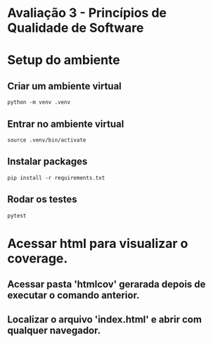 # Avaliação 3 - Princípios de Qualidade de Software 

# Setup do ambiente

## Criar um ambiente virtual
``` 
python -m venv .venv
```

## Entrar no ambiente virtual
```
source .venv/bin/activate
```

## Instalar packages
```
pip install -r requirements.txt
```

## Rodar os testes
```
pytest
```

# Acessar html para visualizar o coverage.

## Acessar pasta 'htmlcov' gerarada depois de executar o comando anterior.

## Localizar o arquivo 'index.html' e abrir com qualquer navegador.